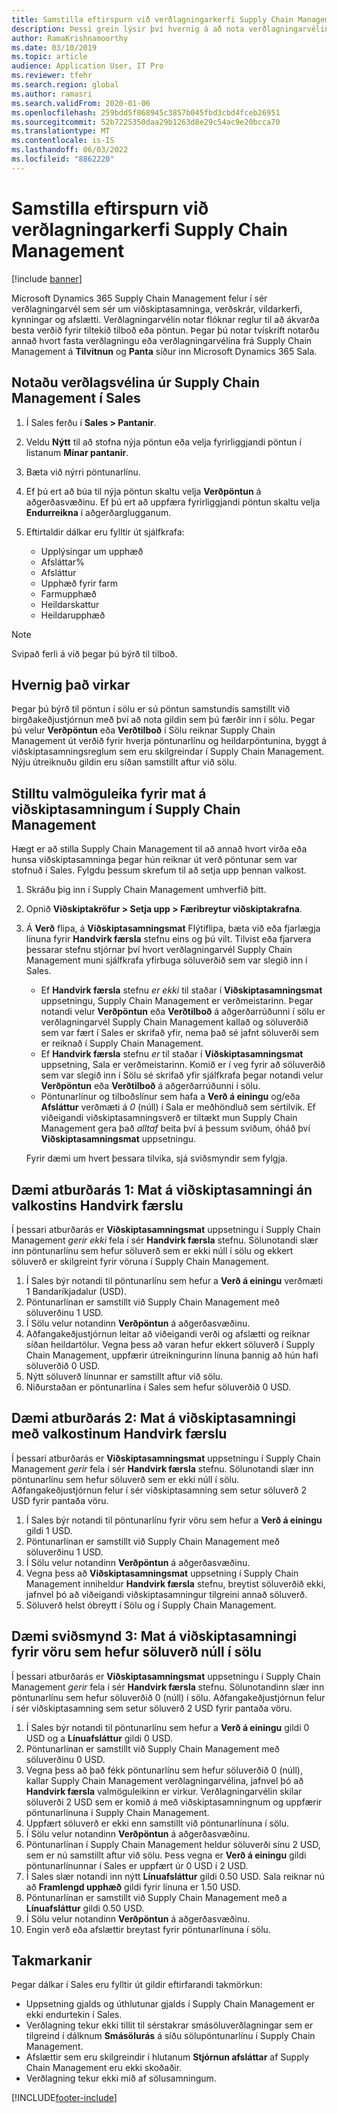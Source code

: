 ```yaml
---
title: Samstilla eftirspurn við verðlagningarkerfi Supply Chain Management
description: Þessi grein lýsir því hvernig á að nota verðlagningarvélina í Microsoft Dynamics 365 Supply Chain Management frá Microsoft Dynamics 365 Sala.
author: RamaKrishnamoorthy
ms.date: 03/10/2019
ms.topic: article
audience: Application User, IT Pro
ms.reviewer: tfehr
ms.search.region: global
ms.author: ramasri
ms.search.validFrom: 2020-01-06
ms.openlocfilehash: 259bdd5f868945c3857b045fbd3cbd4fceb26951
ms.sourcegitcommit: 52b7225350daa29b1263d8e29c54ac9e20bcca70
ms.translationtype: MT
ms.contentlocale: is-IS
ms.lasthandoff: 06/03/2022
ms.locfileid: "8862220"
---
```

# <a name="sync-on-demand-with-the-supply-chain-management-pricing-engine"></a>Samstilla eftirspurn við verðlagningarkerfi Supply Chain Management

[!include [banner](../../includes/banner.md)]

Microsoft Dynamics 365 Supply Chain Management felur í sér verðlagningarvél sem sér um viðskiptasamninga, verðskrár, vildarkerfi, kynningar og afslætti. Verðlagningarvélin notar flóknar reglur til að ákvarða besta verðið fyrir tiltekið tilboð eða pöntun. Þegar þú notar tvískrift notarðu annað hvort fasta verðlagningu eða verðlagningarvélina frá Supply Chain Management á **Tilvitnun** og **Panta** síður inn Microsoft Dynamics 365 Sala.

## <a name="use-the-pricing-engine-from-supply-chain-management-in-sales"></a>Notaðu verðlagsvélina úr Supply Chain Management í Sales

1. Í Sales ferðu í **Sales \> Pantanir**.
1. Veldu **Nýtt** til að stofna nýja pöntun eða velja fyrirliggjandi pöntun í listanum **Mínar pantanir**.
1. Bæta við nýrri pöntunarlínu.
1. Ef þú ert að búa til nýja pöntun skaltu velja **Verðpöntun** á aðgerðasvæðinu. Ef þú ert að uppfæra fyrirliggjandi pöntun skaltu velja **Endurreikna** í aðgerðarglugganum.
1. Eftirtaldir dálkar eru fylltir út sjálfkrafa:

    - Upplýsingar um upphæð
    - Afsláttar%
    - Afsláttur
    - Upphæð fyrir farm
    - Farmupphæð
    - Heildarskattur
    - Heildarupphæð

> [!NOTE]
> Svipað ferli á við þegar þú býrð til tilboð.

## <a name="how-it-works"></a>Hvernig það virkar

Þegar þú býrð til pöntun í sölu er sú pöntun samstundis samstillt við birgðakeðjustjórnun með því að nota gildin sem þú færðir inn í sölu. Þegar þú velur **Verðpöntun** eða **Verðtilboð** í Sölu reiknar Supply Chain Management út verðið fyrir hverja pöntunarlínu og heildarpöntunina, byggt á viðskiptasamningsreglum sem eru skilgreindar í Supply Chain Management. Nýju útreiknuðu gildin eru síðan samstillt aftur við sölu.

## <a name="set-trade-agreement-evaluation-options-in-supply-chain-management"></a>Stilltu valmöguleika fyrir mat á viðskiptasamningum í Supply Chain Management

Hægt er að stilla Supply Chain Management til að annað hvort virða eða hunsa viðskiptasamninga þegar hún reiknar út verð pöntunar sem var stofnuð í Sales. Fylgdu þessum skrefum til að setja upp þennan valkost.

1. Skráðu þig inn í Supply Chain Management umhverfið þitt.
1. Opnið **Viðskiptakröfur \> Setja upp \> Færibreytur viðskiptakrafna**.
1. Á **Verð** flipa, á **Viðskiptasamningsmat** Flýtiflipa, bæta við eða fjarlægja línuna fyrir **Handvirk færsla** stefnu eins og þú vilt. Tilvist eða fjarvera þessarar stefnu stjórnar því hvort verðlagningarvél Supply Chain Management muni sjálfkrafa yfirbuga söluverðið sem var slegið inn í Sales.

    - Ef **Handvirk færsla** stefnu *er ekki* til staðar í **Viðskiptasamningsmat** uppsetningu, Supply Chain Management er verðmeistarinn. Þegar notandi velur **Verðpöntun** eða **Verðtilboð** á aðgerðarrúðunni í sölu er verðlagningarvél Supply Chain Management kallað og söluverðið sem var fært í Sales er skrifað yfir, nema það sé jafnt söluverði sem er reiknað í Supply Chain Management.
    - Ef **Handvirk færsla** stefnu *er* til staðar í **Viðskiptasamningsmat** uppsetning, Sala er verðmeistarinn. Komið er í veg fyrir að söluverðið sem var slegið inn í Sölu sé skrifað yfir sjálfkrafa þegar notandi velur **Verðpöntun** eða **Verðtilboð** á aðgerðarrúðunni í sölu.
    - Pöntunarlínur og tilboðslínur sem hafa a **Verð á einingu** og/eða **Afsláttur** verðmæti á *0* (núll) í Sala er meðhöndluð sem sértilvik. Ef viðeigandi viðskiptasamningsverð er tiltækt mun Supply Chain Management gera það *alltaf* beita því á þessum sviðum, óháð því **Viðskiptasamningsmat** uppsetningu.

    Fyrir dæmi um hvert þessara tilvika, sjá sviðsmyndir sem fylgja.

## <a name="example-scenario-1-trade-agreement-evaluation-without-the-manual-entry-option"></a>Dæmi atburðarás 1: Mat á viðskiptasamningi án valkostins Handvirk færslu

Í þessari atburðarás er **Viðskiptasamningsmat** uppsetningu í Supply Chain Management *gerir ekki* fela í sér **Handvirk færsla** stefnu. Sölunotandi slær inn pöntunarlínu sem hefur söluverð sem er ekki núll í sölu og ekkert söluverð er skilgreint fyrir vöruna í Supply Chain Management.

1. Í Sales býr notandi til pöntunarlínu sem hefur a **Verð á einingu** verðmæti 1 Bandaríkjadalur (USD).
1. Pöntunarlínan er samstillt við Supply Chain Management með söluverðinu 1 USD.
1. Í Sölu velur notandinn **Verðpöntun** á aðgerðasvæðinu.
1. Aðfangakeðjustjórnun leitar að viðeigandi verði og afslætti og reiknar síðan heildartölur. Vegna þess að varan hefur ekkert söluverð í Supply Chain Management, uppfærir útreikningurinn línuna þannig að hún hafi söluverðið 0 USD.
1. Nýtt söluverð línunnar er samstillt aftur við sölu.
1. Niðurstaðan er pöntunarlína í Sales sem hefur söluverðið 0 USD.

## <a name="example-scenario-2-trade-agreement-evaluation-with-the-manual-entry-option"></a>Dæmi atburðarás 2: Mat á viðskiptasamningi með valkostinum Handvirk færslu

Í þessari atburðarás er **Viðskiptasamningsmat** uppsetningu í Supply Chain Management *gerir* fela í sér **Handvirk færsla** stefnu. Sölunotandi slær inn pöntunarlínu sem hefur söluverð sem er ekki núll í sölu. Aðfangakeðjustjórnun felur í sér viðskiptasamning sem setur söluverð 2 USD fyrir pantaða vöru.

1. Í Sales býr notandi til pöntunarlínu fyrir vöru sem hefur a **Verð á einingu** gildi 1 USD.
1. Pöntunarlínan er samstillt við Supply Chain Management með söluverðinu 1 USD.
1. Í Sölu velur notandinn **Verðpöntun** á aðgerðasvæðinu.
1. Vegna þess að **Viðskiptasamningsmat** uppsetning í Supply Chain Management inniheldur **Handvirk færsla** stefnu, breytist söluverðið ekki, jafnvel þó að viðeigandi viðskiptasamningur tilgreini annað söluverð.
1. Söluverð helst óbreytt í Sölu og í Supply Chain Management.

## <a name="example-scenario-3-trade-agreement-evaluation-for-an-item-that-has-a-sales-price-of-zero-in-sales"></a>Dæmi sviðsmynd 3: Mat á viðskiptasamningi fyrir vöru sem hefur söluverð núll í sölu

Í þessari atburðarás er **Viðskiptasamningsmat** uppsetningu í Supply Chain Management *gerir* fela í sér **Handvirk færsla** stefnu. Sölunotandinn slær inn pöntunarlínu sem hefur söluverðið 0 (núll) í sölu. Aðfangakeðjustjórnun felur í sér viðskiptasamning sem setur söluverð 2 USD fyrir pantaða vöru.

1. Í Sales býr notandi til pöntunarlínu sem hefur a **Verð á einingu** gildi 0 USD og a **Línuafsláttur** gildi 0 USD.
1. Pöntunarlínan er samstillt við Supply Chain Management með söluverðinu 0 USD.
1. Vegna þess að það fékk pöntunarlínu sem hefur söluverðið 0 (núll), kallar Supply Chain Management verðlagningarvélina, jafnvel þó að **Handvirk færsla** valmöguleikinn er virkur. Verðlagningarvélin skilar söluverði 2 USD sem er komið á með viðskiptasamningnum og uppfærir pöntunarlínuna í Supply Chain Management.
1. Uppfært söluverð er ekki enn samstillt við pöntunarlínuna í sölu.
1. Í Sölu velur notandinn **Verðpöntun** á aðgerðasvæðinu.
1. Pöntunarlínan í Supply Chain Management heldur söluverði sínu 2 USD, sem er nú samstillt aftur við sölu. Þess vegna er **Verð á einingu** gildi pöntunarlínunnar í Sales er uppfært úr 0 USD í 2 USD.
1. Í Sales slær notandi inn nýtt **Línuafsláttur** gildi 0.50 USD. Sala reiknar nú að **Framlengd upphæð** gildi fyrir línuna er 1.50 USD.
1. Pöntunarlínan er samstillt við Supply Chain Management með a **Línuafsláttur** gildi 0.50 USD.
1. Í Sölu velur notandinn **Verðpöntun** á aðgerðasvæðinu.
1. Engin verð eða afslættir breytast fyrir pöntunarlínuna í sölu.

## <a name="limitations"></a>Takmarkanir

Þegar dálkar í Sales eru fylltir út gildir eftirfarandi takmörkun:

- Uppsetning gjalds og úthlutunar gjalds í Supply Chain Management er ekki endurtekin í Sales.
- Verðlagning tekur ekki tillit til sérstakrar smásöluverðlagningar sem er tilgreind í dálknum **Smásölurás** á síðu sölupöntunarlínu í Supply Chain Management.
- Afslættir sem eru skilgreindir í hlutanum **Stjórnun afsláttar** af Supply Chain Management eru ekki skoðaðir.
- Verðlagning tekur ekki mið af sölusamningum.

[!INCLUDE[footer-include](../../../../includes/footer-banner.md)]
